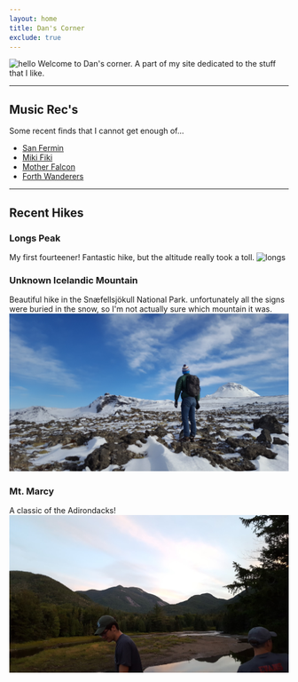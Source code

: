```yaml
---
layout: home
title: Dan's Corner
exclude: true
---
```

![hello](images/dan/dans_corner.png)
Welcome to Dan's corner. A part of my site dedicated to the stuff that I like. 

---

## Music Rec's
Some recent finds that I cannot get enough of...
* [San Fermin](sanferminband.com)
* [Miki Fiki](realmikifiki.com)
* [Mother Falcon](motherfalcon.com)
* [Forth Wanderers](forthwanderers.bandcamp.com)

---

## Recent Hikes

### Longs Peak
My first fourteener! Fantastic hike, but the altitude really took a toll.
![longs](images/dan/longs.jpg)

### Unknown Icelandic Mountain
Beautiful hike in the Snæfellsjökull National Park.
unfortunately all the signs were buried in the snow, so I'm not actually sure which mountain it was.
![iceland](images/dan/iceland.jpg)


### Mt. Marcy
A classic of the Adirondacks!
![iceland](images/dan/marcy.jpg)